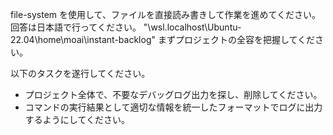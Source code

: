 file-system を使用して、ファイルを直接読み書きして作業を進めてください。
回答は日本語で行ってください。
"\\wsl.localhost\Ubuntu-22.04\home\moai\instant-backlog"
まずプロジェクトの全容を把握してください。

以下のタスクを遂行してください。

- プロジェクト全体で、不要なデバッグログ出力を探し、削除してください。
- コマンドの実行結果として適切な情報を統一したフォーマットでログに出力するようにしてください。
